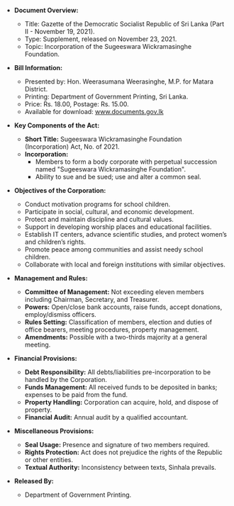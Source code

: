 - **Document Overview:**
  - Title: Gazette of the Democratic Socialist Republic of Sri Lanka (Part II - November 19, 2021).
  - Type: Supplement, released on November 23, 2021.
  - Topic: Incorporation of the Sugeeswara Wickramasinghe Foundation.

- **Bill Information:**
  - Presented by: Hon. Weerasumana Weerasinghe, M.P. for Matara District.
  - Printing: Department of Government Printing, Sri Lanka.
  - Price: Rs. 18.00, Postage: Rs. 15.00.
  - Available for download: www.documents.gov.lk

- **Key Components of the Act:**
  - **Short Title:** Sugeeswara Wickramasinghe Foundation (Incorporation) Act, No. of 2021.
  - **Incorporation:** 
    - Members to form a body corporate with perpetual succession named "Sugeeswara Wickramasinghe Foundation".
    - Ability to sue and be sued; use and alter a common seal.

- **Objectives of the Corporation:**
  - Conduct motivation programs for school children.
  - Participate in social, cultural, and economic development.
  - Protect and maintain discipline and cultural values.
  - Support in developing worship places and educational facilities.
  - Establish IT centers, advance scientific studies, and protect women’s and children’s rights.
  - Promote peace among communities and assist needy school children.
  - Collaborate with local and foreign institutions with similar objectives.

- **Management and Rules:**
  - **Committee of Management:** Not exceeding eleven members including Chairman, Secretary, and Treasurer.
  - **Powers:** Open/close bank accounts, raise funds, accept donations, employ/dismiss officers.
  - **Rules Setting:** Classification of members, election and duties of office bearers, meeting procedures, property management.
  - **Amendments:** Possible with a two-thirds majority at a general meeting.

- **Financial Provisions:**
  - **Debt Responsibility:** All debts/liabilities pre-incorporation to be handled by the Corporation.
  - **Funds Management:** All received funds to be deposited in banks; expenses to be paid from the fund.
  - **Property Handling:** Corporation can acquire, hold, and dispose of property.
  - **Financial Audit:** Annual audit by a qualified accountant.

- **Miscellaneous Provisions:**
  - **Seal Usage:** Presence and signature of two members required.
  - **Rights Protection:** Act does not prejudice the rights of the Republic or other entities.
  - **Textual Authority:** Inconsistency between texts, Sinhala prevails.

- **Released By:**
  - Department of Government Printing.